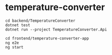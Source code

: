 # temperature-converter


```
cd backend/TemperatureConverter
dotnet test
dotnet run --project TemperatureConverter.Api
```

```
cd frontend/temperature-converter-app
ng e2e
ng start
```
